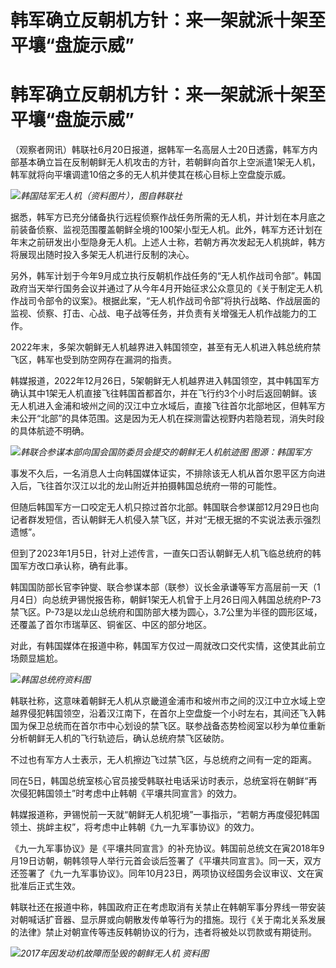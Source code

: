 # 韩军确立反朝机方针：来一架就派十架至平壤“盘旋示威”

# 韩军确立反朝机方针：来一架就派十架至平壤“盘旋示威”

（观察者网讯）韩联社6月20日报道，据韩军一名高层人士20日透露，韩军方内部基本确立旨在反制朝鲜无人机攻击的方针，若朝鲜向首尔上空派遣1架无人机，韩军就将向平壤调遣10倍之多的无人机并使其在核心目标上空盘旋示威。

![](https://inews.gtimg.com/newsapp_bt/0/15807965356/1000)_韩国陆军无人机（资料图片），图自韩联社_

据悉，韩军方已充分储备执行远程侦察作战任务所需的无人机，并计划在本月底之前装备侦察、监视范围覆盖朝鲜全境的100架小型无人机。此外，韩军方还计划在年末之前研发出小型隐身无人机。上述人士称，若朝方再次发起无人机挑衅，韩方将展现出随时投入多架无人机进行反制的决心。

另外，韩军计划于今年9月成立执行反朝机作战任务的“无人机作战司令部”。韩国政府当天举行国务会议并通过了从今年4月开始征求公众意见的《关于制定无人机作战司令部令的议案》。根据此案，“无人机作战司令部”将执行战略、作战层面的监视、侦察、打击、心战、电子战等任务，并负责有关增强无人机作战能力的工作。

2022年末，多架次朝鲜无人机越界进入韩国领空，甚至有无人机进入韩总统府禁飞区，韩军也受到防空网存在漏洞的指责。

韩媒报道，2022年12月26日，5架朝鲜无人机越界进入韩国领空，其中韩国军方确认其中1架无人机直接飞往韩国首都首尔，并在飞行约3个小时后返回朝鲜。该无人机进入金浦和坡州之间的汉江中立水域后，直接飞往首尔北部地区，但韩军方未公开“北部”的具体范围。这是因为无人机在探测雷达视野内若隐若现，消失时段的具体航迹不明确。

![](https://inews.gtimg.com/newsapp_bt/0/15807965357/1000)_韩联合参谋本部向国会国防委员会提交的朝鲜无人机航迹图
图源：韩国军方_

事发不久后，一名消息人士向韩国媒体证实，不排除该无人机从首尔恩平区方向进入后，飞往首尔汉江以北的龙山附近并拍摄韩国总统府一带的可能性。

但随后韩国军方一口咬定无人机只掠过首尔北部。韩国联合参谋部12月29日也向记者群发短信，否认朝鲜无人机侵入禁飞区，并对“无根无据的不实说法表示强烈遗憾”。

但到了2023年1月5日，针对上述传言，一直矢口否认朝鲜无人机飞临总统府的韩国军方改口承认称，确有此事。

韩国国防部长官李钟燮、联合参谋本部（联参）议长金承谦等军方高层前一天（1月4日）向总统尹锡悦报告称，朝鲜1架无人机曾于上月26日闯入韩国总统府P-73禁飞区。P-73是以龙山总统府和国防部大楼为圆心，3.7公里为半径的圆形区域，还覆盖了首尔市瑞草区、铜雀区、中区的部分地区。

对此，有韩国媒体在报道中称，韩国军方仅过一周就改口交代实情，这使其此前立场颇显尴尬。

![](https://inews.gtimg.com/newsapp_bt/0/15807965361/1000)_韩国总统府资料图_

韩联社称，这意味着朝鲜无人机从京畿道金浦市和坡州市之间的汉江中立水域上空越界侵犯韩国领空，沿着汉江南下，在首尔上空盘旋一个小时左右，其间还飞入韩国为保卫总统而在首尔市中心划设的禁飞区。联参战备态势检阅室以秒为单位重新分析朝鲜无人机的飞行轨迹后，确认总统府禁飞区破防。

不过也有军方人士表示，无人机擦边飞过禁飞区，与总统府之间有一定的距离。

同在5日，韩国总统室核心官员接受韩联社电话采访时表示，总统室将在朝鲜“再次侵犯韩国领土”时考虑中止韩朝《平壤共同宣言》的效力。

韩媒报道称，尹锡悦前一天就“朝鲜无人机犯境”一事指示，“若朝方再度侵犯韩国领土、挑衅主权”，将考虑中止韩朝《九一九军事协议》的效力。

《九一九军事协议》是《平壤共同宣言》的补充协议。韩国前总统文在寅2018年9月19日访朝，朝韩领导人举行元首会谈后签署了《平壤共同宣言》。同一天，双方还签署了《九一九军事协议》。同年10月23日，两项协议经国务会议审议、文在寅批准后正式生效。

韩联社还在报道中称，韩国政府正在考虑取消有关禁止在韩朝军事分界线一带安装对朝喊话扩音器、显示屏或向朝散发传单等行为的措施。现行《关于南北关系发展的法律》禁止对朝宣传等违反韩朝协议的行为，违者将被处以罚款或有期徒刑。

![](https://inews.gtimg.com/newsapp_bt/0/15807965375/1000)_2017年因发动机故障而坠毁的朝鲜无人机
资料图_

